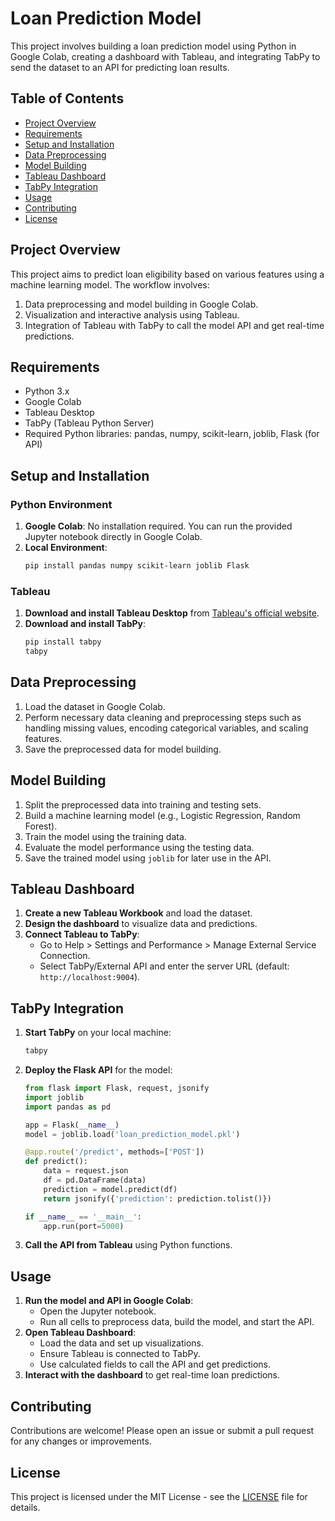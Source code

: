# Loan Prediction Model

This project involves building a loan prediction model using Python in Google Colab, creating a dashboard with Tableau, and integrating TabPy to send the dataset to an API for predicting loan results.

## Table of Contents

- [Project Overview](#project-overview)
- [Requirements](#requirements)
- [Setup and Installation](#setup-and-installation)
- [Data Preprocessing](#data-preprocessing)
- [Model Building](#model-building)
- [Tableau Dashboard](#tableau-dashboard)
- [TabPy Integration](#tabpy-integration)
- [Usage](#usage)
- [Contributing](#contributing)
- [License](#license)

## Project Overview

This project aims to predict loan eligibility based on various features using a machine learning model. The workflow involves:
1. Data preprocessing and model building in Google Colab.
2. Visualization and interactive analysis using Tableau.
3. Integration of Tableau with TabPy to call the model API and get real-time predictions.

## Requirements

- Python 3.x
- Google Colab
- Tableau Desktop
- TabPy (Tableau Python Server)
- Required Python libraries: pandas, numpy, scikit-learn, joblib, Flask (for API)

## Setup and Installation

### Python Environment

1. **Google Colab**: No installation required. You can run the provided Jupyter notebook directly in Google Colab.
2. **Local Environment**:
    ```sh
    pip install pandas numpy scikit-learn joblib Flask
    ```

### Tableau

1. **Download and install Tableau Desktop** from [Tableau's official website](https://www.tableau.com/products/desktop).
2. **Download and install TabPy**:
    ```sh
    pip install tabpy
    tabpy
    ```

## Data Preprocessing

1. Load the dataset in Google Colab.
2. Perform necessary data cleaning and preprocessing steps such as handling missing values, encoding categorical variables, and scaling features.
3. Save the preprocessed data for model building.

## Model Building

1. Split the preprocessed data into training and testing sets.
2. Build a machine learning model (e.g., Logistic Regression, Random Forest).
3. Train the model using the training data.
4. Evaluate the model performance using the testing data.
5. Save the trained model using `joblib` for later use in the API.

## Tableau Dashboard

1. **Create a new Tableau Workbook** and load the dataset.
2. **Design the dashboard** to visualize data and predictions.
3. **Connect Tableau to TabPy**:
    - Go to Help > Settings and Performance > Manage External Service Connection.
    - Select TabPy/External API and enter the server URL (default: `http://localhost:9004`).

## TabPy Integration

1. **Start TabPy** on your local machine:
    ```sh
    tabpy
    ```
2. **Deploy the Flask API** for the model:
    ```python
    from flask import Flask, request, jsonify
    import joblib
    import pandas as pd

    app = Flask(__name__)
    model = joblib.load('loan_prediction_model.pkl')

    @app.route('/predict', methods=['POST'])
    def predict():
        data = request.json
        df = pd.DataFrame(data)
        prediction = model.predict(df)
        return jsonify({'prediction': prediction.tolist()})

    if __name__ == '__main__':
        app.run(port=5000)
    ```
3. **Call the API from Tableau** using Python functions.

## Usage

1. **Run the model and API in Google Colab**:
    - Open the Jupyter notebook.
    - Run all cells to preprocess data, build the model, and start the API.
2. **Open Tableau Dashboard**:
    - Load the data and set up visualizations.
    - Ensure Tableau is connected to TabPy.
    - Use calculated fields to call the API and get predictions.
3. **Interact with the dashboard** to get real-time loan predictions.

## Contributing

Contributions are welcome! Please open an issue or submit a pull request for any changes or improvements.

## License

This project is licensed under the MIT License - see the [LICENSE](LICENSE) file for details.
